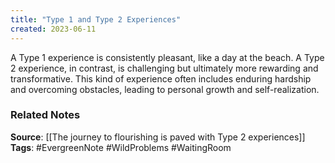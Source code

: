 ```yaml
---
title: "Type 1 and Type 2 Experiences"
created: 2023-06-11
---
```


A Type 1 experience is consistently pleasant, like a day at the beach. A Type 2 experience, in contrast, is challenging but ultimately more rewarding and transformative. This kind of experience often includes enduring hardship and overcoming obstacles, leading to personal growth and self-realization.

### Related Notes
**Source**: [[The journey to flourishing is paved with Type 2 experiences]]
**Tags**: #EvergreenNote #WildProblems #WaitingRoom 


